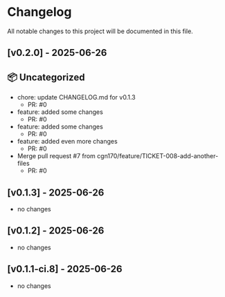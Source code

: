 # Changelog

All notable changes to this project will be documented in this file.
## [v0.2.0] - 2025-06-26

## 📦 Uncategorized

- chore: update CHANGELOG.md for v0.1.3
   - PR: #0
- feature: added some changes
   - PR: #0
- feature: added some changes
   - PR: #0
- feature: added even more changes
   - PR: #0
- Merge pull request #7 from cgn170/feature/TICKET-008-add-another-files
   - PR: #0



## [v0.1.3] - 2025-06-26

- no changes

## [v0.1.2] - 2025-06-26

- no changes

## [v0.1.1-ci.8] - 2025-06-26

- no changes


